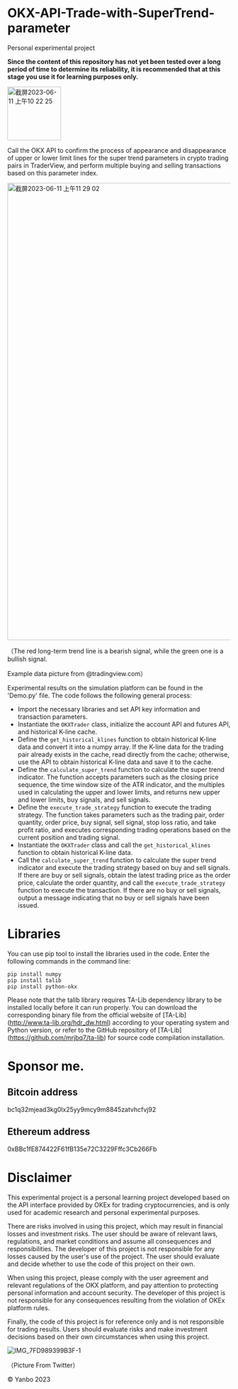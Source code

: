 # OKX-API-Trade-with-SuperTrend-parameter
Personal experimental project

**Since the content of this repository has not yet been tested over a long period of time to determine its reliability, it is recommended that at this stage you use it for learning purposes only.**

<img width="121" alt="截屏2023-06-11 上午10 22 25" src="https://github.com/yanboishere/OKX.API-Trade.with-SuperTrend.parameter/assets/76860915/1c26ae3e-eb78-4efe-86c3-15f717cdfa75">



Call the OKX API to confirm the process of appearance and disappearance of upper or lower limit lines for the super trend parameters in crypto trading pairs in TraderView, and perform multiple buying and selling transactions based on this parameter index.

<img width="1030" alt="截屏2023-06-11 上午11 29 02" src="https://github.com/yanboishere/OKX.API-Trade.with-SuperTrend.parameter/assets/76860915/fc0a79a5-9a17-4765-a180-16d8b31470ea">


（The red long-term trend line is a bearish signal, while the green one is a bullish signal.  

Example data picture from @tradingview.com）


Experimental results on the simulation platform can be found in the 'Demo.py' file. The code follows the following general process:

- Import the necessary libraries and set API key information and transaction parameters.
- Instantiate the `OKXTrader` class, initialize the account API and futures API, and historical K-line cache.
- Define the `get_historical_klines` function to obtain historical K-line data and convert it into a numpy array. If the K-line data for the trading pair already exists in the cache, read directly from the cache; otherwise, use the API to obtain historical K-line data and save it to the cache.
- Define the `calculate_super_trend` function to calculate the super trend indicator. The function accepts parameters such as the closing price sequence, the time window size of the ATR indicator, and the multiples used in calculating the upper and lower limits, and returns new upper and lower limits, buy signals, and sell signals.
- Define the `execute_trade_strategy` function to execute the trading strategy. The function takes parameters such as the trading pair, order quantity, order price, buy signal, sell signal, stop loss ratio, and take profit ratio, and executes corresponding trading operations based on the current position and trading signal.
- Instantiate the `OKXTrader` class and call the `get_historical_klines` function to obtain historical K-line data.
- Call the `calculate_super_trend` function to calculate the super trend indicator and execute the trading strategy based on buy and sell signals. If there are buy or sell signals, obtain the latest trading price as the order price, calculate the order quantity, and call the `execute_trade_strategy` function to execute the transaction. If there are no buy or sell signals, output a message indicating that no buy or sell signals have been issued.

# Libraries

You can use pip tool to install the libraries used in the code. Enter the following commands in the command line:

```
pip install numpy
pip install talib
pip install python-okx
```

Please note that the talib library requires TA-Lib dependency library to be installed locally before it can run properly. You can download the corresponding binary file from the official website of  [TA-Lib] (http://www.ta-lib.org/hdr_dw.html) according to your operating system and Python version, or refer to the GitHub repository of [TA-Lib] (https://github.com/mrjbq7/ta-lib) for source code compilation installation.

# Sponsor me. 

## Bitcoin address 
bc1q32mjead3kg0lx25yy9mcy9m8845zatvhcfvj92

## Ethereum address
0xBBc1fE874422F61fB135e72C3229Fffc3Cb266Fb

# Disclaimer

This experimental project is a personal learning project developed based on the API interface provided by OKEx for trading cryptocurrencies, and is only used for academic research and personal experimental purposes.

There are risks involved in using this project, which may result in financial losses and investment risks. The user should be aware of relevant laws, regulations, and market conditions and assume all consequences and responsibilities. The developer of this project is not responsible for any losses caused by the user's use of the project. The user should evaluate and decide whether to use the code of this project on their own.

When using this project, please comply with the user agreement and relevant regulations of the OKX platform, and pay attention to protecting personal information and account security. The developer of this project is not responsible for any consequences resulting from the violation of OKEx platform rules.

Finally, the code of this project is for reference only and is not responsible for trading results. Users should evaluate risks and make investment decisions based on their own circumstances when using this project.

![IMG_7FD989399B3F-1](https://github.com/yanboishere/OKX.API-Trade.with-SuperTrend.parameter/assets/76860915/0f880202-2c84-4e88-acad-336b8afe6d79)

（Picture From Twitter）


©️ Yanbo 2023







